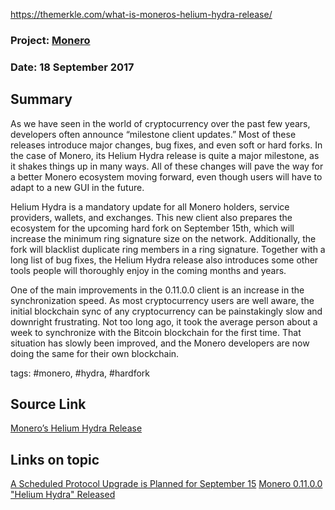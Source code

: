 https://themerkle.com/what-is-moneros-helium-hydra-release/
### Project: [Monero](../projects/monero.md)
### Date: 18 September 2017
## Summary
As we have seen in the world of cryptocurrency over the past few years, developers often announce “milestone client updates.” Most of these releases introduce major changes, bug fixes, and even soft or hard forks. In the case of Monero, its Helium Hydra release is quite a major milestone, as it shakes things up in many ways. All of these changes will pave the way for a better Monero ecosystem moving forward, even though users will have to adapt to a new GUI in the future.

Helium Hydra is a mandatory update for all Monero holders, service providers, wallets, and exchanges. This new client also prepares the ecosystem for the upcoming hard fork on September 15th, which will increase the minimum ring signature size on the network. Additionally, the fork will blacklist duplicate ring members in a ring signature. Together with a long list of bug fixes, the Helium Hydra release also introduces some other tools people will thoroughly enjoy in the coming months and years.

One of the main improvements in the 0.11.0.0 client is an increase in the synchronization speed. As most cryptocurrency users are well aware, the initial blockchain sync of any cryptocurrency can be painstakingly slow and downright frustrating. Not too long ago, it took the average person about a week to synchronize with the Bitcoin blockchain for the first time. That situation has slowly been improved, and the Monero developers are now doing the same for their own blockchain.

tags: #monero, #hydra, #hardfork
## Source Link
[Monero’s Helium Hydra Release](https://themerkle.com/what-is-moneros-helium-hydra-release/)  
## Links on topic
[A Scheduled Protocol Upgrade is Planned for September 15](https://getmonero.org/2017/09/13/september-15-2017-protocol-upgrade-hard-fork.html)
[Monero 0.11.0.0 "Helium Hydra" Released](https://getmonero.org/2017/09/07/monero-0.11.0.0-released.html)